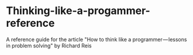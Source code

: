 # Thinking-like-a-progammer-reference
A reference guide for the article "How to think like a programmer — lessons in problem solving" by Richard Reis
